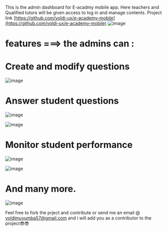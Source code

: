 This is the admin dashboard for E-acadmy mobile app. Here  teachers and Qualified tutors will be given access to log in and manage contents.
 Project link [https://github.com/voldi-ux/e-academy-mobile](https://github.com/voldi-ux/e-academy-mobile) 
 ![image](https://github.com/S-ciz/e-academy-1/assets/95995178/5ec1b634-3367-48c0-ab07-b2b20050964a)


# features ===> the admins can :
# Create and modify questions 
![image](https://github.com/S-ciz/e-academy-1/assets/95995178/e4742042-181d-4f5b-bf86-1933d7953944)

# Answer student questions 
![image](https://github.com/S-ciz/e-academy-1/assets/95995178/dcf0ccfc-267d-4e9a-a77c-4bc7eb3ab6cd) 

![image](https://github.com/S-ciz/e-academy-1/assets/95995178/1704c852-6825-48dd-a196-3ede3400cb18)

# Monitor student performance 
![image](https://github.com/S-ciz/e-academy-1/assets/95995178/6bb53db1-6376-440e-8b89-5b50014a8bee) 

![image](https://github.com/S-ciz/e-academy-1/assets/95995178/56048e1e-0f4d-45d6-91b7-fa5d80cc2030)

# And many more. 
![image](https://github.com/S-ciz/e-academy-1/assets/95995178/caeaea64-4d5c-47f0-b781-b44bd5712a3d)


Feel free to fork the prject and contribute or send me an email @ voldimuyumba57@gmail.com and i will add you as a contributor to the project😎😎 
